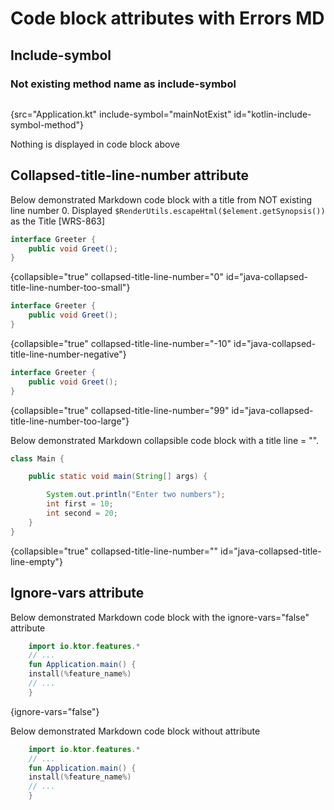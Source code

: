 # Code block attributes with Errors MD
## Include-symbol

### Not existing method name as include-symbol

```kotlin
```
{src="Application.kt" include-symbol="mainNotExist" id="kotlin-include-symbol-method"}

Nothing is displayed in code block above

## Collapsed-title-line-number attribute

Below demonstrated Markdown code block with a title from NOT existing line number 0.
Displayed `$RenderUtils.escapeHtml($element.getSynopsis())` as the Title [WRS-863]

```java
interface Greeter {
    public void Greet();
}
```
{collapsible="true" collapsed-title-line-number="0" id="java-collapsed-title-line-number-too-small"}

```java
interface Greeter {
    public void Greet();
}
```
{collapsible="true" collapsed-title-line-number="-10" id="java-collapsed-title-line-number-negative"}

```java
interface Greeter {
    public void Greet();
}
```
{collapsible="true" collapsed-title-line-number="99" id="java-collapsed-title-line-number-too-large"}

Below demonstrated Markdown collapsible code block with a title line = "".

```java
class Main {

    public static void main(String[] args) {

        System.out.println("Enter two numbers");
        int first = 10;
        int second = 20;
    }
}
```
{collapsible="true" collapsed-title-line-number="" id="java-collapsed-title-line-empty"}

## Ignore-vars attribute

Below demonstrated Markdown code block with the ignore-vars="false" attribute

```kotlin
    import io.ktor.features.*
    // ...
    fun Application.main() {
    install(%feature_name%)
    // ...
    }
```
{ignore-vars="false"}

Below demonstrated Markdown code block without attribute

```kotlin
    import io.ktor.features.*
    // ...
    fun Application.main() {
    install(%feature_name%)
    // ...
    }
```
